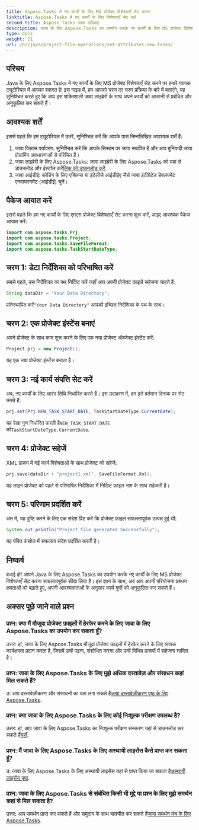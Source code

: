 ```yaml
---
title: Aspose.Tasks में नए कार्यों के लिए MS प्रोजेक्ट विशेषताएँ सेट करना
linktitle: Aspose.Tasks में नए कार्यों के लिए विशेषताएँ सेट करें
second_title: Aspose.Tasks जावा एपीआई
description: जावा के लिए Aspose.Tasks का उपयोग करके नए कार्यों के लिए MS प्रोजेक्ट विशेषताएँ सेट करना सीखें। इस व्यापक मार्गदर्शिका के साथ कार्य गुणों को सहजता से अनुकूलित करें।
type: docs
weight: 21
url: /hi/java/project-file-operations/set-attributes-new-tasks/
---
```

## परिचय
Java के लिए Aspose.Tasks में नए कार्यों के लिए MS प्रोजेक्ट विशेषताएँ सेट करने पर हमारे व्यापक ट्यूटोरियल में आपका स्वागत है! इस गाइड में, हम आपको चरण दर चरण प्रक्रिया के बारे में बताएंगे, यह सुनिश्चित करते हुए कि आप इस शक्तिशाली जावा लाइब्रेरी के साथ अपने कार्यों को आसानी से प्रबंधित और अनुकूलित कर सकते हैं।
## आवश्यक शर्तें
इससे पहले कि हम ट्यूटोरियल में उतरें, सुनिश्चित करें कि आपके पास निम्नलिखित आवश्यक शर्तें हैं:
1. जावा विकास पर्यावरण: सुनिश्चित करें कि आपके सिस्टम पर जावा स्थापित है और आप बुनियादी जावा प्रोग्रामिंग अवधारणाओं से परिचित हैं।
2.  जावा लाइब्रेरी के लिए Aspose.Tasks: जावा लाइब्रेरी के लिए Aspose.Tasks को यहां से डाउनलोड और इंस्टॉल करें[लिंक को डाउनलोड करें](https://releases.aspose.com/tasks/java/).
3. जावा आईडीई: कोडिंग के लिए एक्लिप्स या इंटेलीजे आईडीईए जैसे जावा इंटीग्रेटेड डेवलपमेंट एनवायरनमेंट (आईडीई) चुनें।

## पैकेज आयात करें
इससे पहले कि हम नए कार्यों के लिए एमएस प्रोजेक्ट विशेषताएँ सेट करना शुरू करें, आइए आवश्यक पैकेज आयात करें:
```java
import com.aspose.tasks.Prj;
import com.aspose.tasks.Project;
import com.aspose.tasks.SaveFileFormat;
import com.aspose.tasks.TaskStartDateType;
```

## चरण 1: डेटा निर्देशिका को परिभाषित करें
सबसे पहले, उस निर्देशिका का पथ निर्दिष्ट करें जहाँ आप अपनी प्रोजेक्ट फ़ाइलें सहेजना चाहते हैं:
```java
String dataDir = "Your Data Directory";
```
 प्रतिस्थापित करें`"Your Data Directory"` आपकी इच्छित निर्देशिका के पथ के साथ।
## चरण 2: एक प्रोजेक्ट इंस्टेंस बनाएं
अपने प्रोजेक्ट के साथ काम शुरू करने के लिए एक नया प्रोजेक्ट ऑब्जेक्ट इंस्टेंट करें:
```java
Project prj = new Project();
```
यह एक नया प्रोजेक्ट इंस्टेंस बनाता है।
## चरण 3: नई कार्य संपत्ति सेट करें
अब, नए कार्यों के लिए आरंभ तिथि निर्धारित करते हैं। इस उदाहरण में, हम इसे वर्तमान दिनांक पर सेट करते हैं:
```java
prj.set(Prj.NEW_TASK_START_DATE, TaskStartDateType.CurrentDate);
```
 यह रेखा गुण निर्धारित करती है`NEW_TASK_START_DATE` को`TaskStartDateType.CurrentDate`.
## चरण 4: प्रोजेक्ट सहेजें
XML प्रारूप में नई कार्य विशेषताओं के साथ प्रोजेक्ट को सहेजें:
```java
prj.save(dataDir + "project1.xml", SaveFileFormat.Xml);
```
यह लाइन प्रोजेक्ट को पहले से परिभाषित निर्देशिका में निर्दिष्ट फ़ाइल नाम के साथ सहेजती है।
## चरण 5: परिणाम प्रदर्शित करें
अंत में, यह पुष्टि करने के लिए एक संदेश प्रिंट करें कि प्रोजेक्ट फ़ाइल सफलतापूर्वक उत्पन्न हुई थी:
```java
System.out.println("Project file generated Successfully");
```
यह पंक्ति कंसोल में सफलता संदेश प्रदर्शित करती है।

## निष्कर्ष
बधाई हो! आपने Java के लिए Aspose.Tasks का उपयोग करके नए कार्यों के लिए MS प्रोजेक्ट विशेषताएँ सेट करना सफलतापूर्वक सीख लिया है। इस ज्ञान के साथ, अब आप अपनी परियोजना प्रबंधन क्षमताओं को बढ़ाते हुए, अपनी आवश्यकताओं के अनुसार कार्य गुणों को अनुकूलित कर सकते हैं।
## अक्सर पूछे जाने वाले प्रश्न
### प्रश्न: क्या मैं मौजूदा प्रोजेक्ट फ़ाइलों में हेरफेर करने के लिए जावा के लिए Aspose.Tasks का उपयोग कर सकता हूँ?
उत्तर: हां, जावा के लिए Aspose.Tasks मौजूदा प्रोजेक्ट फ़ाइलों में हेरफेर करने के लिए व्यापक कार्यक्षमता प्रदान करता है, जिसमें उन्हें पढ़ना, संशोधित करना और उन्हें विभिन्न प्रारूपों में सहेजना शामिल है।
### प्रश्न: जावा के लिए Aspose.Tasks के लिए मुझे अधिक दस्तावेज़ और संसाधन कहां मिल सकते हैं?
 उ: आप दस्तावेज़ीकरण और संसाधनों का पता लगा सकते हैं[जावा दस्तावेज़ीकरण पृष्ठ के लिए Aspose.Tasks](https://reference.aspose.com/tasks/java/).
### प्रश्न: क्या जावा के लिए Aspose.Tasks के लिए कोई निःशुल्क परीक्षण उपलब्ध है?
 उत्तर: हां, आप जावा के लिए Aspose.Tasks का निःशुल्क परीक्षण संस्करण यहां से डाउनलोड कर सकते हैं[यहाँ](https://releases.aspose.com/).
### प्रश्न: मैं जावा के लिए Aspose.Tasks के लिए अस्थायी लाइसेंस कैसे प्राप्त कर सकता हूं?
 उ: जावा के लिए Aspose.Tasks के लिए अस्थायी लाइसेंस यहां से प्राप्त किया जा सकता है[अस्थायी लाइसेंस पृष्ठ](https://purchase.aspose.com/temporary-license/).
### प्रश्न: जावा के लिए Aspose.Tasks से संबंधित किसी भी मुद्दे या प्रश्न के लिए मुझे समर्थन कहां से मिल सकता है?
 उत्तर: आप समर्थन प्राप्त कर सकते हैं और समुदाय के साथ बातचीत कर सकते हैं[जावा समर्थन मंच के लिए Aspose.Tasks](https://forum.aspose.com/c/tasks/15).